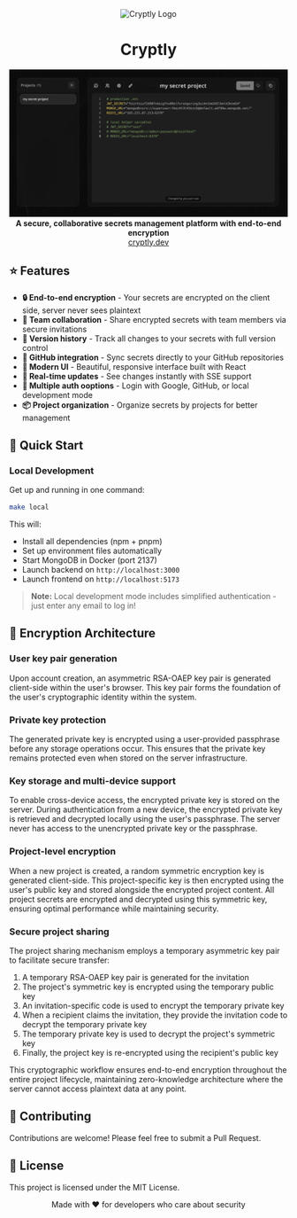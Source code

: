 <div align="center" width="100%">
    <img src="https://i.ibb.co/ccfncjvr/download2.png" alt="Cryptly Logo" width="100"/>
    <h1>Cryptly</h1>
</div>

<div align="center">
    <img src="docs/README/app-preview.png" alt="Cryptly App Preview" width="800"/>
</div>

<div align="center">
    <b>A secure, collaborative secrets management platform with end-to-end encryption</b>
</div>

<div align="center">
    <a href="https://cryptly.dev">cryptly.dev</a>
</div>

## ⭐ Features

- **🔒 End-to-end encryption** - Your secrets are encrypted on the client side, server never sees plaintext
- **👥 Team collaboration** - Share encrypted secrets with team members via secure invitations
- **📝 Version history** - Track all changes to your secrets with full version control
- **🔄 GitHub integration** - Sync secrets directly to your GitHub repositories
- **🎨 Modern UI** - Beautiful, responsive interface built with React
- **🚀 Real-time updates** - See changes instantly with SSE support
- **🔑 Multiple auth ooptions** - Login with Google, GitHub, or local development mode
- **📦 Project organization** - Organize secrets by projects for better management

## 🚀 Quick Start

### Local Development

Get up and running in one command:

```bash
make local
```

This will:

- Install all dependencies (npm + pnpm)
- Set up environment files automatically
- Start MongoDB in Docker (port 2137)
- Launch backend on `http://localhost:3000`
- Launch frontend on `http://localhost:5173`

> **Note:** Local development mode includes simplified authentication - just enter any email to log in!

## 🔐 Encryption Architecture

### User key pair generation

Upon account creation, an asymmetric RSA-OAEP key pair is generated client-side within the user's browser. This key pair forms the foundation of the user's cryptographic identity within the system.

### Private key protection

The generated private key is encrypted using a user-provided passphrase before any storage operations occur. This ensures that the private key remains protected even when stored on the server infrastructure.

### Key storage and multi-device support

To enable cross-device access, the encrypted private key is stored on the server. During authentication from a new device, the encrypted private key is retrieved and decrypted locally using the user's passphrase. The server never has access to the unencrypted private key or the passphrase.

### Project-level encryption

When a new project is created, a random symmetric encryption key is generated client-side. This project-specific key is then encrypted using the user's public key and stored alongside the encrypted project content. All project secrets are encrypted and decrypted using this symmetric key, ensuring optimal performance while maintaining security.

### Secure project sharing

The project sharing mechanism employs a temporary asymmetric key pair to facilitate secure transfer:

1. A temporary RSA-OAEP key pair is generated for the invitation
2. The project's symmetric key is encrypted using the temporary public key
3. An invitation-specific code is used to encrypt the temporary private key
4. When a recipient claims the invitation, they provide the invitation code to decrypt the temporary private key
5. The temporary private key is used to decrypt the project's symmetric key
6. Finally, the project key is re-encrypted using the recipient's public key

This cryptographic workflow ensures end-to-end encryption throughout the entire project lifecycle, maintaining zero-knowledge architecture where the server cannot access plaintext data at any point.

## 🤝 Contributing

Contributions are welcome! Please feel free to submit a Pull Request.

## 📝 License

This project is licensed under the MIT License.

<div align="center">
    Made with ❤️ for developers who care about security
</div>
